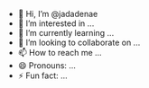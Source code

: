 - 👋 Hi, I’m @jadadenae
- 👀 I’m interested in ...
- 🌱 I’m currently learning ...
- 💞️ I’m looking to collaborate on ...
- 📫 How to reach me ...
- 😄 Pronouns: ...
- ⚡ Fun fact: ...

<!---
jadadenae/jadadenae is a ✨ special ✨ repository because its `README.md` (this file) appears on your GitHub profile.
You can click the Preview link to take a look at your changes.
--->
